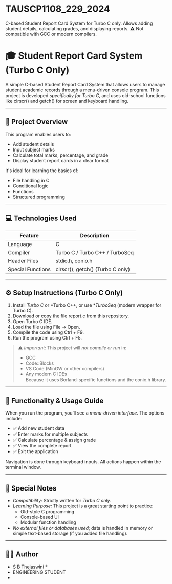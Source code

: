 # TAUSCP1108_229_2024
C-based Student Report Card System for Turbo C only. Allows adding student details, calculating grades, and displaying reports. ⚠ Not compatible with GCC or modern compilers.
# 🎓 Student Report Card System (Turbo C Only)

A simple C-based Student Report Card System that allows users to manage student academic records through a menu-driven console program. This project is developed *specifically for Turbo C*, and uses old-school functions like clrscr() and getch() for screen and keyboard handling.

---

## 🧾 Project Overview

This program enables users to:
- Add student details
- Input subject marks
- Calculate total marks, percentage, and grade
- Display student report cards in a clear format

It's ideal for learning the basics of:
- File handling in C
- Conditional logic
- Functions
- Structured programming

---

## 💻 Technologies Used

| Feature         | Description                       |
|----------------|-----------------------------------|
| Language        | C                                 |
| Compiler        | Turbo C / Turbo C++ / TurboSeq    |
| Header Files    | stdio.h, conio.h              |
| Special Functions | clrscr(), getch() (Turbo C only) |

---

## ⚙ Setup Instructions (Turbo C Only)

1. Install *Turbo C* or *Turbo C++, or use **TurboSeq* (modern wrapper for Turbo C).
2. Download or copy the file report.c from this repository.
3. Open Turbo C IDE.
4. Load the file using File → Open.
5. Compile the code using Ctrl + F9.
6. Run the program using Ctrl + F5.

> ⚠ *Important:* This project will *not compile or run* in:
> - GCC
> - Code::Blocks
> - VS Code (MinGW or other compilers)
> - Any modern C IDEs  
> Because it uses Borland-specific functions and the conio.h library.

---

## 🧠 Functionality & Usage Guide

When you run the program, you’ll see a *menu-driven interface*. The options include:

- ✅ Add new student data
- ✅ Enter marks for multiple subjects
- ✅ Calculate percentage & assign grade
- ✅ View the complete report
- ✅ Exit the application

Navigation is done through keyboard inputs. All actions happen within the terminal window.

---

## 📝 Special Notes

- *Compatibility:* Strictly written for *Turbo C only*.
- *Learning Purpose:* This project is a great starting point to practice:
  - Old-style C programming
  - Console-based UI
  - Modular function handling
- *No external files or databases used*; data is handled in memory or simple text-based storage (if you added file handling).

---

## 👩‍💻 Author

* S B Thejaswini *
* ENGINEERING STUDENT
*  
